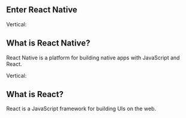 ## Enter React Native

Vertical:

## What is React Native?

React Native is a platform for building native apps with JavaScript and React.

Vertical:

## What is React?

React is a JavaScript framework for building UIs on the web.
